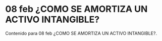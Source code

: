 # 08 feb  ¿COMO SE AMORTIZA UN ACTIVO INTANGIBLE?

Contenido para 08 feb  ¿COMO SE AMORTIZA UN ACTIVO INTANGIBLE?.